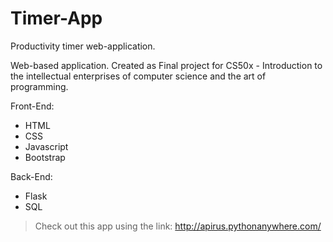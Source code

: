 # Timer-App
Productivity timer web-application.

Web-based application. Created as Final project for CS50x - Introduction to the intellectual enterprises of computer science and the art of programming.

Front-End:
- HTML
- CSS
- Javascript
- Bootstrap

Back-End: 
- Flask
- SQL

>Check out this app using the link: http://apirus.pythonanywhere.com/
